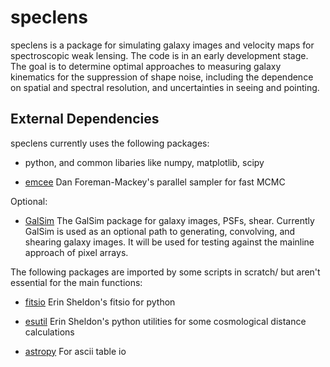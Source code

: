 speclens
========

speclens is a package for simulating galaxy images and velocity maps
for spectroscopic weak lensing. The code is in an early development
stage. The goal is to determine optimal approaches to measuring galaxy
kinematics for the suppression of shape noise, including the
dependence on spatial and spectral resolution, and uncertainties in
seeing and pointing.


External Dependencies
---------------------

speclens currently uses the following packages:

* python, and common libaries like numpy, matplotlib, scipy

* [emcee](http://dan.iel.fm/emcee/) Dan Foreman-Mackey's parallel
  sampler for fast MCMC

Optional:

* [GalSim](https://github.com/GalSim-developers/GalSim) The GalSim
  package for galaxy images, PSFs, shear. Currently GalSim is used as
  an optional path to generating, convolving, and shearing galaxy
  images. It will be used for testing against the mainline approach
  of pixel arrays.

The following packages are imported by some scripts in scratch/ but
aren't essential for the main functions:

* [fitsio](https://github.com/esheldon/fitsio) Erin Sheldon's fitsio
  for python

* [esutil](http://code.google.com/p/esutil/) Erin Sheldon's python
  utilities for some cosmological distance calculations

* [astropy](http://www.astropy.org/) For ascii table io
